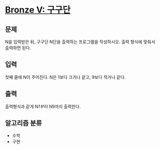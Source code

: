 # [Bronze V: 구구단](https://www.acmicpc.net/problem/2739)

## 문제
N을 입력받은 뒤, 구구단 N단을 출력하는 프로그램을 작성하시오. 출력 형식에 맞춰서 출력하면 된다.

## 입력
첫째 줄에 N이 주어진다. N은 1보다 크거나 같고, 9보다 작거나 같다.

## 출력
출력형식과 같게 N*1부터 N*9까지 출력한다.

## 알고리즘 분류
- 수학
- 구현
